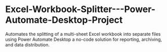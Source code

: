 # Excel-Workbook-Splitter---Power-Automate-Desktop-Project
Automates the splitting of a multi-sheet Excel workbook into separate files using Power Automate Desktop a no-code solution for reporting, archiving, and data distribution.
